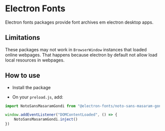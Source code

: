# Electron Fonts

Electron fonts packages provide font archives em electron desktop apps.

## Limitations

These packages may not work in `BrowserWindow` instances that loaded online webpages. That happens because electron by default not allow load local resources in webpages.

## How to use

* Install the package

* On your `preload.js`, add:

```ts
import NotoSansMasaramGondi from "@electron-fonts/noto-sans-masaram-gondi"

window.addEventListener("DOMContentLoaded", () => {
    NotoSansMasaramGondi.inject()
})
```
